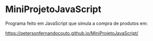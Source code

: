 # MiniProjetoJavaScript
 Programa feito em JavaScript que simula a compra de produtos em:
 
 https://petersonfernandocouto.github.io/MiniProjetoJavaScript/


